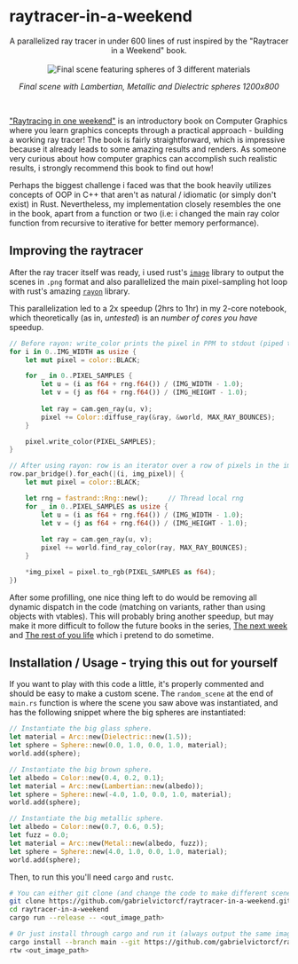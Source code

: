 # raytracer-in-a-weekend
<div align="center">
    A parallelized ray tracer in under 600 lines of rust inspired by the "Raytracer in a Weekend" book.
    <br></br>
    <img src="https://user-images.githubusercontent.com/64982761/141188184-c11d37f4-b0ba-4637-935e-675ddf054cc0.png"
         alt="Final scene featuring spheres of 3 different materials">
    <br>
    <p align="center">
    <em>Final scene with Lambertian, Metallic and Dielectric spheres 1200x800</em>
    </p>
    <br>
</div>

["Raytracing in one weekend"](https://github.com/RayTracing/raytracing.github.io/blob/master/books/RayTracingInOneWeekend.html)
is an introductory book on Computer Graphics where you learn graphics concepts through a
practical approach - building a working ray tracer! The book is fairly straightforward, which
is impressive because it already leads to some amazing results and renders. As someone very
curious about how computer graphics can accomplish such realistic results, i strongly
recommend this book to find out how!

Perhaps the biggest challenge i faced was that the book heavily utilizes concepts of OOP in C++
that aren't as natural / idiomatic (or simply don't exist) in Rust. Nevertheless, my
implementation closely resembles the one in the book, apart from a function or two
(i.e: i changed the main ray color function from recursive to iterative for better memory performance).

## Improving the raytracer

After the ray tracer itself was ready, i used rust's [`image`](https://github.com/image-rs/image)
library to output the scenes in `.png` format and also parallelized the main pixel-sampling hot
loop with rust's amazing [`rayon`](https://github.com/rayon-rs/rayon) library.

This parallelization led to a 2x speedup (2hrs to 1hr) in my 2-core notebook, which theoretically
(as in, *untested*) is an *number of cores you have* speedup.

```rust
// Before rayon: write_color prints the pixel in PPM to stdout (piped to a file)
for i in 0..IMG_WIDTH as usize {
    let mut pixel = color::BLACK;

    for _ in 0..PIXEL_SAMPLES {
        let u = (i as f64 + rng.f64()) / (IMG_WIDTH - 1.0);
        let v = (j as f64 + rng.f64()) / (IMG_HEIGHT - 1.0);
        
        let ray = cam.gen_ray(u, v);
        pixel += Color::diffuse_ray(&ray, &world, MAX_RAY_BOUNCES);
    }

    pixel.write_color(PIXEL_SAMPLES);
}

// After using rayon: row is an iterator over a row of pixels in the image
row.par_bridge().for_each(|(i, img_pixel)| {
    let mut pixel = color::BLACK;

    let rng = fastrand::Rng::new();     // Thread local rng
    for _ in 0..PIXEL_SAMPLES as usize {
        let u = (i as f64 + rng.f64()) / (IMG_WIDTH - 1.0);
        let v = (j as f64 + rng.f64()) / (IMG_HEIGHT - 1.0);
        
        let ray = cam.gen_ray(u, v);
        pixel += world.find_ray_color(ray, MAX_RAY_BOUNCES);
    }

    *img_pixel = pixel.to_rgb(PIXEL_SAMPLES as f64);
})
```

After some profilling, one nice thing left to do would be removing all dynamic dispatch in
the code (matching on variants, rather than using objects with vtables). This will probably bring
another speedup, but may make it more difficult to follow the future books in the series,
[The next week](https://raytracing.github.io/books/RayTracingTheNextWeek.html) and 
[The rest of you life](https://raytracing.github.io/books/RayTracingTheRestOfYourLife.html)
which i pretend to do sometime.

## Installation / Usage - trying this out for yourself
If you want to play with this code a little, it's properly commented and should be easy to
make a custom scene. The `random_scene` at the end of `main.rs` function is where the scene
you saw above was instantiated, and has the following snippet where the big spheres are
instantiated:

```rust
// Instantiate the big glass sphere.
let material = Arc::new(Dielectric::new(1.5));
let sphere = Sphere::new(0.0, 1.0, 0.0, 1.0, material);
world.add(sphere);

// Instantiate the big brown sphere.
let albedo = Color::new(0.4, 0.2, 0.1);
let material = Arc::new(Lambertian::new(albedo));
let sphere = Sphere::new(-4.0, 1.0, 0.0, 1.0, material);
world.add(sphere);

// Instantiate the big metallic sphere.
let albedo = Color::new(0.7, 0.6, 0.5);
let fuzz = 0.0;
let material = Arc::new(Metal::new(albedo, fuzz));
let sphere = Sphere::new(4.0, 1.0, 0.0, 1.0, material);
world.add(sphere);
```

Then, to run this you'll need `cargo` and `rustc`.
```bash
# You can either git clone (and change the code to make different scenes)
git clone https://github.com/gabrielvictorcf/raytracer-in-a-weekend.git
cd raytracer-in-a-weekend
cargo run --release -- <out_image_path>

# Or just install through cargo and run it (always output the same image!)
cargo install --branch main --git https://github.com/gabrielvictorcf/raytracer-in-a-weekend rtw
rtw <out_image_path>
```
